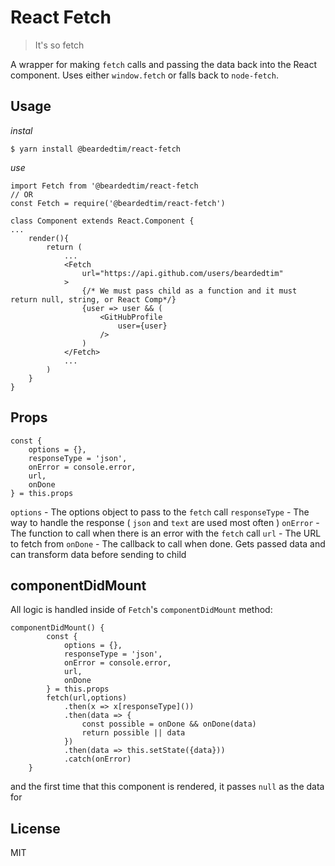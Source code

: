 # React Fetch

> It's so fetch

A wrapper for making `fetch` calls and passing the data back into the React component. Uses either `window.fetch` or falls back to `node-fetch`.

## Usage

*instal*
```
$ yarn install @beardedtim/react-fetch
```

*use*
```
import Fetch from '@beardedtim/react-fetch
// OR
const Fetch = require('@beardedtim/react-fetch')

class Component extends React.Component {
...
    render(){
        return (
            ...
            <Fetch
                url="https://api.github.com/users/beardedtim"
            >
                {/* We must pass child as a function and it must return null, string, or React Comp*/}
                {user => user && (
                    <GitHubProfile 
                        user={user}
                    />
                )
            </Fetch>
            ...
        )
    }
}
```

## Props

```
const {
	options = {},
	responseType = 'json',
	onError = console.error,
	url,
	onDone
} = this.props
```

`options` - The options object to pass to the `fetch` call
`responseType` - The way to handle the response ( `json` and `text` are used most often )
`onError` - The function to call when there is an error with the `fetch` call
`url` - The URL to fetch from
`onDone` - The callback to call when done. Gets passed data and can transform data before sending to child

## componentDidMount

All logic is handled inside of `Fetch`'s `componentDidMount` method:

```
componentDidMount() {
		const {
			options = {},
			responseType = 'json',
			onError = console.error,
			url,
			onDone
		} = this.props
		fetch(url,options)
        	.then(x => x[responseType]())
        	.then(data => {
        		const possible = onDone && onDone(data)
        		return possible || data
        	})
        	.then(data => this.setState({data}))
            .catch(onError)
	}
```

and the first time that this component is rendered, it passes `null` as the data for 

## License

MIT
